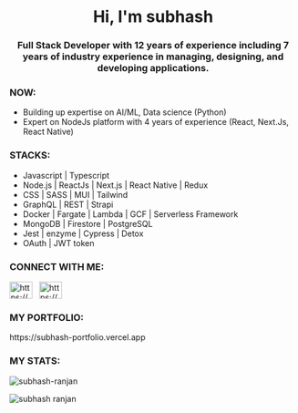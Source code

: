 <h1 align="center">Hi, I'm subhash</h1>
<h3 align="center">Full Stack Developer with 12 years of experience including 7 years of industry experience in managing, designing, and developing applications.</h3>


<h3 align="left">NOW:</h3>

<p align="left">

- Building up expertise on AI/ML, Data science (Python)
- Expert on NodeJs platform with 4 years of experience (React, Next.Js, React Native)

</p>


<h3 align="left">STACKS:</h3>

<p align="left">

- Javascript | Typescript
- Node.js | ReactJs | Next.js | React Native | Redux
- CSS | SASS | MUI | Tailwind
- GraphQL | REST | Strapi
- Docker | Fargate | Lambda | GCF | Serverless Framework
- MongoDB | Firestore |  PostgreSQL
- Jest | enzyme | Cypress | Detox
- OAuth | JWT token
</p>


<h3 align="left">CONNECT WITH ME:</h3>

<p align="left">

<a href="https://www.linkedin.com/in/subhash-ranjan-fullstack/"><img align="center" src="https://raw.githubusercontent.com/rahuldkjain/github-profile-readme-generator/master/src/images/icons/Social/linked-in-alt.svg" alt="https://www.linkedin.com/in/subhash-ranjan-m-327941239/" height="30" width="40" /></a> &nbsp; <a href="mailto:subhash.ranjan2021@gmail.com"><img align="center" src="https://www.google.com/gmail/about/static-2.0/images/logo-gmail.png?fingerprint=c2eaf4aae389c3f885e97081bb197b97" alt="https://www.linkedin.com/in/subhash-ranjan-m-327941239/" height="30" width="40" /></a>  &nbsp; 


  <h3 align="left">MY PORTFOLIO:</h3>  https://subhash-portfolio.vercel.app

  
[mail]:mailto:subhash.ranjan2021@gmail.com
[MY PORTFOLIO]: https://subhash-portfolio.vercel.app/
</p>



<h3 align="left">MY STATS:</h3>
<p align="left"> 
  <img src="https://komarev.com/ghpvc/?username=subhash-ranjan&label=Profile%20views&color=0e75b6&style=flat" alt="subhash-ranjan" /> 
</p>


<p><img align="left" src="https://github-readme-stats.vercel.app/api/top-langs?username=subhash-ranjan&show_icons=true&locale=en&layout=compact&theme=tokyonight" alt="subhash ranjan" /></p>


